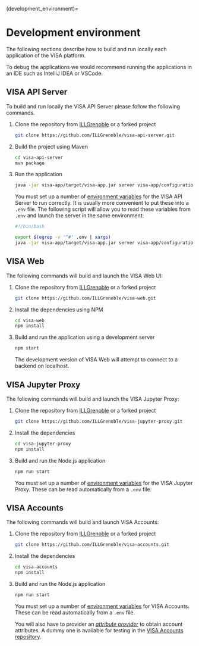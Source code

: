 (development_environment)=
# Development environment

The following sections describe how to build and run locally each application of the VISA platform. 

To debug the applications we would recommend running the applications in an IDE such as IntelliJ IDEA or VSCode.

## VISA API Server

To build and run locally the VISA API Server please follow the following commands.

1. Clone the repository from [ILLGrenoble](https://github.com/ILLGrenoble) or a forked project

   ```bash
   git clone https://github.com/ILLGrenoble/visa-api-server.git
   ```

2. Build the project using Maven 

   ```bash
   cd visa-api-server
   mvn package
   ```

3. Run the application

   ```bash
   java -jar visa-app/target/visa-app.jar server visa-app/configuration.yml
   ```

   You must set up a number of [environment variables](deployment_environment_variables_api_server) for the VISA API Server to run correctly. It is usually more convenient to put these into a `.env` file. The following script will allow you to read these variables from `.env` and launch the server in the same environment:

   ```bash
   #!/bin/bash

   export $(egrep -v '^#' .env | xargs)
   java -jar visa-app/target/visa-app.jar server visa-app/configuration.yml
   ```

## VISA Web

The following commands will build and launch the VISA Web UI:

1. Clone the repository from [ILLGrenoble](https://github.com/ILLGrenoble) or a forked project

   ```bash
   git clone https://github.com/ILLGrenoble/visa-web.git
   ```

2. Install the dependencies using NPM

   ```bash
   cd visa-web
   npm install
   ```

3. Build and run the application using a development server

   ```bash
   npm start
   ```

   The development version of VISA Web will attempt to connect to a backend on localhost.

## VISA Jupyter Proxy

The following commands will build and launch the VISA Jupyter Proxy:

1. Clone the repository from [ILLGrenoble](https://github.com/ILLGrenoble) or a forked project

   ```bash
   git clone https://github.com/ILLGrenoble/visa-jupyter-proxy.git
   ```

2. Install the dependencies

   ```bash
   cd visa-jupyter-proxy
   npm install
   ```

3. Build and run the Node.js application

   ```bash
   npm run start
   ```

   You must set up a number of [environment variables](deployment_environment_variables_jupyter_proxy) for the VISA Jupyter Proxy. These can be read automatically from a `.env` file.

## VISA Accounts 

The following commands will build and launch VISA Accounts:

1. Clone the repository from [ILLGrenoble](https://github.com/ILLGrenoble) or a forked project

   ```bash
   git clone https://github.com/ILLGrenoble/visa-accounts.git
   ```

2. Install the dependencies

   ```bash
   cd visa-accounts
   npm install
   ```

3. Build and run the Node.js application

   ```bash
   npm run start
   ```
   You must set up a number of [environment variables](deployment_environment_variables_accounts) for VISA Accounts. These can be read automatically from a `.env` file.
   
   You will also have to provider an [*attribute provider*](development_accounts_attribute_provider) to obtain account attributes. A dummy one is available for testing in the [VISA Accounts repository](https://github.com/ILLGrenoble/visa-accounts/tree/main/accountAttributeProviders).

 

